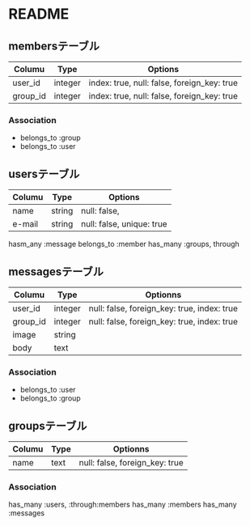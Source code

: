 # README

## membersテーブル

|Columu|Type|Options|
|------|----|-------|
|user_id|integer|index: true, null: false, foreign_key: true|
|group_id|integer|index: true, null: false, foreign_key: true|

### Association
- belongs_to :group
- belongs_to :user


## usersテーブル
|Columu|Type|Options|
|------|----|-------|
|name|string|null: false, |
|e-mail|string|null: false, unique: true|

hasm_any :message
belongs_to :member
has_many :groups, through


## messagesテーブル
|Columu|Type|Optionns|
|------|----|--------|
|user_id|integer|null: false, foreign_key: true, index: true|
|group_id|integer|null: false, foreign_key: true, index: true|
|image|string|
|body|text|



### Association
- belongs_to :user
- belongs_to :group



## groupsテーブル
|Columu|Type|Optionns|
|------|----|--------|
|name|text|null: false, foreign_key: true|

### Association
has_many :users, :through:members
has_many :members
has_many :messages
